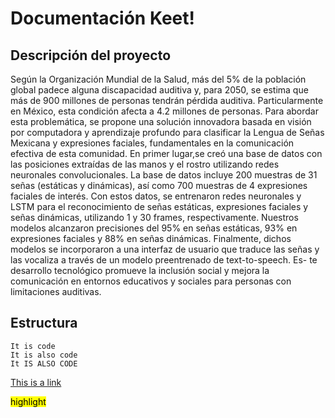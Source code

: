 # Documentación Keet!

## Descripción del proyecto
Según la Organización Mundial de la Salud, más del 5% de la población global
padece alguna discapacidad auditiva y, para 2050, se estima que más de 900 millones
de personas tendrán pérdida auditiva. Particularmente en México, esta condición
afecta a 4.2 millones de personas.
Para abordar esta problemática, se propone una solución innovadora basada en
visión por computadora y aprendizaje profundo para clasificar la Lengua de Señas
Mexicana y expresiones faciales, fundamentales en la comunicación efectiva de esta
comunidad.
En primer lugar,se creó una base de datos con las posiciones extraídas de las manos
y el rostro utilizando redes neuronales convolucionales. La base de datos incluye 200
muestras de 31 señas (estáticas y dinámicas), así como 700 muestras de 4 expresiones
faciales de interés. Con estos datos, se entrenaron redes neuronales y LSTM para el
reconocimiento de señas estáticas, expresiones faciales y señas dinámicas, utilizando
1 y 30 frames, respectivamente. Nuestros modelos alcanzaron precisiones del 95% en
señas estáticas, 93% en expresiones faciales y 88% en señas dinámicas.
Finalmente, dichos modelos se incorporaron a una interfaz de usuario que traduce
las señas y las vocaliza a través de un modelo preentrenado de text-to-speech. Es-
te desarrollo tecnológico promueve la inclusión social y mejora la comunicación en
entornos educativos y sociales para personas con limitaciones auditivas.

## Estructura
    It is code
    It is also code
    It IS ALSO CODE

[This is a link](http://127.0.0.1:8000/getting-started/)

<mark>highlight</mark>


